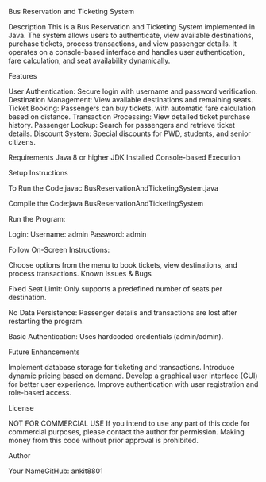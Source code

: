 Bus Reservation and Ticketing System

Description
This is a Bus Reservation and Ticketing System implemented in Java. The system allows users to authenticate, view available destinations, purchase tickets, process transactions, and view passenger details. It operates on a console-based interface and handles user authentication, fare calculation, and seat availability dynamically.

Features

User Authentication: Secure login with username and password verification.
Destination Management: View available destinations and remaining seats.
Ticket Booking: Passengers can buy tickets, with automatic fare calculation based on distance.
Transaction Processing: View detailed ticket purchase history.
Passenger Lookup: Search for passengers and retrieve ticket details.
Discount System: Special discounts for PWD, students, and senior citizens.

Requirements
Java 8 or higher
JDK Installed
Console-based Execution

Setup Instructions

To Run the Code:javac BusReservationAndTicketingSystem.java

Compile the Code:java BusReservationAndTicketingSystem

Run the Program:

Login:
Username: admin
Password: admin

Follow On-Screen Instructions:

Choose options from the menu to book tickets, view destinations, and process transactions.
Known Issues & Bugs

Fixed Seat Limit: Only supports a predefined number of seats per destination.

No Data Persistence: Passenger details and transactions are lost after restarting the program.

Basic Authentication: Uses hardcoded credentials (admin/admin).

Future Enhancements

Implement database storage for ticketing and transactions.
Introduce dynamic pricing based on demand.
Develop a graphical user interface (GUI) for better user experience.
Improve authentication with user registration and role-based access.

License

NOT FOR COMMERCIAL USE
If you intend to use any part of this code for commercial purposes, please contact the author for permission. Making money from this code without prior approval is prohibited.

Author

Your NameGitHub: ankit8801

